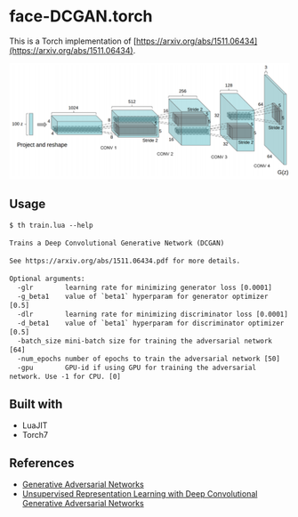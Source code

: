 # face-DCGAN.torch

This is a Torch implementation of [https://arxiv.org/abs/1511.06434](https://arxiv.org/abs/1511.06434).

![DCGAN](../images/DCGAN.png)

## Usage

```
$ th train.lua --help

Trains a Deep Convolutional Generative Network (DCGAN)

See https://arxiv.org/abs/1511.06434.pdf for more details.

Optional arguments:
  -glr        learning rate for minimizing generator loss [0.0001]
  -g_beta1    value of `beta1` hyperparam for generator optimizer [0.5]
  -dlr        learning rate for minimizing discriminator loss [0.0001]
  -d_beta1    value of `beta1` hyperparam for discriminator optimizer [0.5]
  -batch_size mini-batch size for training the adversarial network [64]
  -num_epochs number of epochs to train the adversarial network [50]
  -gpu        GPU-id if using GPU for training the adversarial network. Use -1 for CPU. [0]
```

## Built with

* LuaJIT
* Torch7

## References

* [Generative Adversarial Networks](https://arxiv.org/pdf/1406.2661)
* [Unsupervised Representation Learning with Deep Convolutional Generative Adversarial Networks](https://arxiv.org/abs/1511.06434)